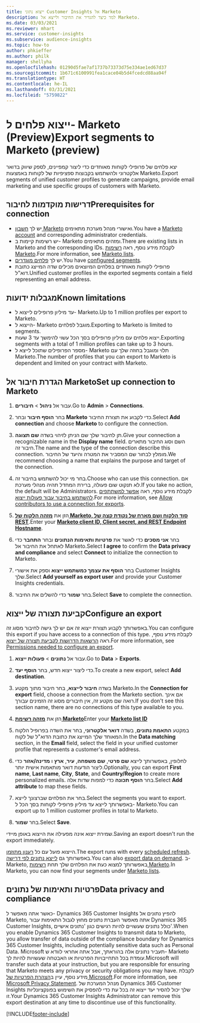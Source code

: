 ```yaml
---
title: ייצוא נתוני Customer Insights אל Marketo
description: למד כיצד להגדיר את החיבור ולייצא אל Marketo.
ms.date: 03/03/2021
ms.reviewer: mhart
ms.service: customer-insights
ms.subservice: audience-insights
ms.topic: how-to
author: phkieffer
ms.author: philk
manager: shellyha
ms.openlocfilehash: 01290d5fae7af1737b73373d75e334ae1ed67d37
ms.sourcegitcommit: 1b671c6100991fea1cace04b5d4fcedcd88aa94f
ms.translationtype: HT
ms.contentlocale: he-IL
ms.lasthandoff: 03/31/2021
ms.locfileid: "5759822"
---
```

# <a name="export-segments-to-marketo-preview"></a><span data-ttu-id="28393-103">ייצוא פלחים ל- Marketo‏ (Preview)</span><span class="sxs-lookup"><span data-stu-id="28393-103">Export segments to Marketo (preview)</span></span>

<span data-ttu-id="28393-104">יצא פלחים של פרופילי לקוחות מאוחדים כדי ליצור קמפיינים, לספק שיווק בדואר אלקטרוני ולהשתמש בקבוצות ספציפיות של לקוחות באמצעות Marketo​.</span><span class="sxs-lookup"><span data-stu-id="28393-104">Export segments of unified customer profiles to generate campaigns, provide email marketing and use specific groups of customers with Marketo.</span></span>

## <a name="prerequisites-for-connection"></a><span data-ttu-id="28393-105">דרישות מוקדמות לחיבור</span><span class="sxs-lookup"><span data-stu-id="28393-105">Prerequisites for connection</span></span>

-   <span data-ttu-id="28393-106">יש לך [חשבון Marketo](https://login.marketo.com/) ואישורי מנהל מערכת מתאימים.</span><span class="sxs-lookup"><span data-stu-id="28393-106">You have a [Marketo account](https://login.marketo.com/) and corresponding administrator credentials.</span></span>
-   <span data-ttu-id="28393-107">יש רשימות קיימות ב- Marketo ומזהים מתאימים.</span><span class="sxs-lookup"><span data-stu-id="28393-107">There are existing lists in Marketo and the corresponding IDs.</span></span> <span data-ttu-id="28393-108">לקבלת מידע נוסף, ראה [רשימות Marketo](https://docs.marketo.com/display/public/DOCS/Understanding+Static+Lists).</span><span class="sxs-lookup"><span data-stu-id="28393-108">For more information, see [Marketo lists](https://docs.marketo.com/display/public/DOCS/Understanding+Static+Lists).</span></span>
-   <span data-ttu-id="28393-109">יש לך [פלחים מוגדרים](segments.md).</span><span class="sxs-lookup"><span data-stu-id="28393-109">You have [configured segments](segments.md).</span></span>
-   <span data-ttu-id="28393-110">פרופילי לקוחות מאוחדים בפלחים המיוצאים מכילים שדה המייצג כתובת דוא"ל.</span><span class="sxs-lookup"><span data-stu-id="28393-110">Unified customer profiles in the exported segments contain a field representing an email address.</span></span>

## <a name="known-limitations"></a><span data-ttu-id="28393-111">מגבלות ידועות</span><span class="sxs-lookup"><span data-stu-id="28393-111">Known limitations</span></span>

- <span data-ttu-id="28393-112">עד מיליון פרופילים לייצוא ל- Marketo.</span><span class="sxs-lookup"><span data-stu-id="28393-112">Up to 1 million profiles per export to Marketo.</span></span>
- <span data-ttu-id="28393-113">הייצוא ל- Marketo מוגבל לפלחים.</span><span class="sxs-lookup"><span data-stu-id="28393-113">Exporting to Marketo is limited to segments.</span></span>
- <span data-ttu-id="28393-114">ייצוא פלחים עם מיליון פרופילים בסך הכל עשוי להימשך עד 3 שעות.</span><span class="sxs-lookup"><span data-stu-id="28393-114">Exporting segments with a total of 1 million profiles can take up to 3 hours.</span></span> 
- <span data-ttu-id="28393-115">מספר הפרופילים שתוכל לייצא ל- Marketo תלוי ומוגבל בחוזה שלך עם Marketo.</span><span class="sxs-lookup"><span data-stu-id="28393-115">The number of profiles that you can export to Marketo is dependent and limited on your contract with Marketo.</span></span>

## <a name="set-up-connection-to-marketo"></a><span data-ttu-id="28393-116">הגדרת חיבור אל Marketo</span><span class="sxs-lookup"><span data-stu-id="28393-116">Set up connection to Marketo</span></span>

1. <span data-ttu-id="28393-117">עבור אל **ניהול** > **חיבורים**.</span><span class="sxs-lookup"><span data-stu-id="28393-117">Go to **Admin** > **Connections**.</span></span>

1. <span data-ttu-id="28393-118">בחר **הוסף חיבור** ובחר **Marketo** כדי לקבוע את תצורת החיבור.</span><span class="sxs-lookup"><span data-stu-id="28393-118">Select **Add connection** and choose **Marketo** to configure the connection.</span></span>

1. <span data-ttu-id="28393-119">תן לחיבור שלך שם הניתן לזיהוי בשדה **שם תצוגה**.</span><span class="sxs-lookup"><span data-stu-id="28393-119">Give your connection a recognizable name in the **Display name** field.</span></span> <span data-ttu-id="28393-120">השם וסוג החיבור מתארים חיבור זה.</span><span class="sxs-lookup"><span data-stu-id="28393-120">The name and the type of the connection describe this connection.</span></span> <span data-ttu-id="28393-121">מומלץ לבחור שם המסביר את המטרה והיעד של החיבור.</span><span class="sxs-lookup"><span data-stu-id="28393-121">We recommend choosing a name that explains the purpose and target of the connection.</span></span>

1. <span data-ttu-id="28393-122">בחר מי יכול להשתמש בחיבור זה.</span><span class="sxs-lookup"><span data-stu-id="28393-122">Choose who can use this connection.</span></span> <span data-ttu-id="28393-123">אם לא תנקוט שום פעולה, ברירת המחדל תהיה מנהלי מערכת.</span><span class="sxs-lookup"><span data-stu-id="28393-123">If you take no action, the default will be Administrators.</span></span> <span data-ttu-id="28393-124">לקבלת מידע נוסף, ראה [אפשר למשתתפים להשתמש בחיבור עבור פעולות ייצוא](connections.md#allow-contributors-to-use-a-connection-for-exports).</span><span class="sxs-lookup"><span data-stu-id="28393-124">For more information, see [Allow contributors to use a connection for exports](connections.md#allow-contributors-to-use-a-connection-for-exports).</span></span>

1. <span data-ttu-id="28393-125">הזן את **[מזהה הלקוח של Marketo, סוד הלקוח ושם מארח של נקודת קצה של REST](https://developers.marketo.com/rest-api/authentication/)**.</span><span class="sxs-lookup"><span data-stu-id="28393-125">Enter your **[Marketo client ID, Client secret, and REST Endpoint Hostname](https://developers.marketo.com/rest-api/authentication/)**.</span></span>

1. <span data-ttu-id="28393-126">בחר **אני מסכים** כדי לאשר את **פרטיות ותאימות הנתונים** ובחר **התחבר** כדי לאתחל את החיבור אל Marketo.</span><span class="sxs-lookup"><span data-stu-id="28393-126">Select **I agree** to confirm the **Data privacy and compliance** and select **Connect** to initialize the connection to Marketo.</span></span>

1. <span data-ttu-id="28393-127">בחר **הוסף את עצמך כמשתמש ייצוא** וספק את אישורי Customer Insights שלך.</span><span class="sxs-lookup"><span data-stu-id="28393-127">Select **Add yourself as export user** and provide your Customer Insights credentials.</span></span>

1. <span data-ttu-id="28393-128">בחר **שמור** כדי להשלים את החיבור.</span><span class="sxs-lookup"><span data-stu-id="28393-128">Select **Save** to complete the connection.</span></span>

## <a name="configure-an-export"></a><span data-ttu-id="28393-129">קביעת תצורה של ייצוא</span><span class="sxs-lookup"><span data-stu-id="28393-129">Configure an export</span></span>

<span data-ttu-id="28393-130">באפשרותך לקבוע תצורת ייצוא זה אם יש לך גישה לחיבור מסוג זה.</span><span class="sxs-lookup"><span data-stu-id="28393-130">You can configure this export if you have access to a connection of this type.</span></span> <span data-ttu-id="28393-131">לקבלת מידע נוסף, ראה [הרשאות הדרושות לקביעת תצורה של ייצוא](export-destinations.md#set-up-a-new-export).</span><span class="sxs-lookup"><span data-stu-id="28393-131">For more information, see [Permissions needed to configure an export](export-destinations.md#set-up-a-new-export).</span></span>

1. <span data-ttu-id="28393-132">עבור אל **נתונים** > **פעולות ייצוא**.</span><span class="sxs-lookup"><span data-stu-id="28393-132">Go to **Data** > **Exports**.</span></span>

1. <span data-ttu-id="28393-133">כדי ליצור ייצוא חדש, בחר **הוסף יעד**.</span><span class="sxs-lookup"><span data-stu-id="28393-133">To create a new export, select **Add destination**.</span></span>

1. <span data-ttu-id="28393-134">בשדה **חיבור לייצוא**, בחר חיבור מתוך מקטע Marketo.</span><span class="sxs-lookup"><span data-stu-id="28393-134">In the **Connection for export** field, choose a connection from the Marketo section.</span></span> <span data-ttu-id="28393-135">אם אינך רואה שם מקטע זה, אין חיבורים מסוג זה הזמינים עבורך.</span><span class="sxs-lookup"><span data-stu-id="28393-135">If you don't see this section name, there are no connections of this type available to you.</span></span>

1. <span data-ttu-id="28393-136">הזן את **[מזהה רשימת Marketo](https://docs.marketo.com/display/public/DOCS/Understanding+Static+Lists)**</span><span class="sxs-lookup"><span data-stu-id="28393-136">Enter your **[Marketo list ID](https://docs.marketo.com/display/public/DOCS/Understanding+Static+Lists)**</span></span> 

1. <span data-ttu-id="28393-137">במקטע **התאמת נתונים**, בשדה **דואר אלקטרוני**, בחר את השדה בפרופיל הלקוח המאוחד שלך המייצג את כתובת הדוא"ל של לקוח.</span><span class="sxs-lookup"><span data-stu-id="28393-137">In the **Data matching** section, in the **Email** field, select the field in your unified customer profile that represents a customer's email address.</span></span> 

1. <span data-ttu-id="28393-138">לחלופין, באפשרותך לייצא **שם פרטי**, **שם משפחה**, **עיר**, **ארץ** ו **מדינה/אזור** כדי ליצור הודעות דואר מותאמות אישית יותר.</span><span class="sxs-lookup"><span data-stu-id="28393-138">Optionally, you can export **First name**, **Last name**, **City**, **State**, and **Country/Region**  to create more personalized emails.</span></span> <span data-ttu-id="28393-139">בחר **הוסף תכונה** כדי למפות שדות אלה.</span><span class="sxs-lookup"><span data-stu-id="28393-139">Select **Add attribute** to map these fields.</span></span>

1. <span data-ttu-id="28393-140">בחר את הפלחים שברצונך לייצא.</span><span class="sxs-lookup"><span data-stu-id="28393-140">Select the segments you want to export.</span></span> <span data-ttu-id="28393-141">באפשרותך לייצא עד מיליון פרופילי לקוחות בסך הכל ל- Marketo.</span><span class="sxs-lookup"><span data-stu-id="28393-141">You can export up to 1 million customer profiles in total to Marketo.</span></span>

1. <span data-ttu-id="28393-142">בחר **שמור**.</span><span class="sxs-lookup"><span data-stu-id="28393-142">Select **Save**.</span></span>

<span data-ttu-id="28393-143">שמירת ייצוא אינה מפעילה את הייצוא באופן מיידי.</span><span class="sxs-lookup"><span data-stu-id="28393-143">Saving an export doesn't run the export immediately.</span></span>

<span data-ttu-id="28393-144">הייצוא פועל עם כל [רענון מתוזמן](system.md#schedule-tab).</span><span class="sxs-lookup"><span data-stu-id="28393-144">The export runs with every [scheduled refresh](system.md#schedule-tab).</span></span> <span data-ttu-id="28393-145">באפשרותך גם [לייצא נתונים לפי דרישה](export-destinations.md#run-exports-on-demand).</span><span class="sxs-lookup"><span data-stu-id="28393-145">You can also [export data on demand](export-destinations.md#run-exports-on-demand).</span></span> <span data-ttu-id="28393-146">ב- Marketo, באפשרותך למצוא כעת את הפלחים שלך תחת [רשימות Marketo](ttps://docs.marketo.com/display/public/DOCS/Understanding+Static+Lists).</span><span class="sxs-lookup"><span data-stu-id="28393-146">In Marketo, you can now find your segments under [Marketo lists](ttps://docs.marketo.com/display/public/DOCS/Understanding+Static+Lists).</span></span>


## <a name="data-privacy-and-compliance"></a><span data-ttu-id="28393-147">פרטיות ותאימות של נתונים</span><span class="sxs-lookup"><span data-stu-id="28393-147">Data privacy and compliance</span></span>

<span data-ttu-id="28393-148">כאשר אתה מאפשר ל- Dynamics 365 Customer Insights להפיץ נתונים אל Marketo, אתה מאפשר העברת נתונים מחוץ לגבול התאימות עבור Dynamics 365 Customer Insights, כולל נתונים שעשויים להיות רגישים כגון 'נתונים אישיים'.</span><span class="sxs-lookup"><span data-stu-id="28393-148">When you enable Dynamics 365 Customer Insights to transmit data to Marketo, you allow transfer of data outside of the compliance boundary for Dynamics 365 Customer Insights, including potentially sensitive data such as Personal Data.</span></span> <span data-ttu-id="28393-149">Microsoft תעביר נתונים אלה בהוראתך, אבל אתה אחראי לוודא ש- Marketo עומדת בכל התחייבויות הפרטיות או האבטחה שעשויות להיות לך.</span><span class="sxs-lookup"><span data-stu-id="28393-149">Microsoft will transfer such data at your instruction, but you are responsible for ensuring that Marketo meets any privacy or security obligations you may have.</span></span> <span data-ttu-id="28393-150">לקבלת מידע נוסף, עיין ב[הצהרת הפרטיות של Microsoft](https://go.microsoft.com/fwlink/?linkid=396732).</span><span class="sxs-lookup"><span data-stu-id="28393-150">For more information, see [Microsoft Privacy Statement](https://go.microsoft.com/fwlink/?linkid=396732).</span></span>
<span data-ttu-id="28393-151">מנהל המערכת של Dynamics 365 Customer Insights שלך יכול להסיר יעד ייצוא זה בכל עת כדי להפסיק את השימוש בפונקציונליות זו.</span><span class="sxs-lookup"><span data-stu-id="28393-151">Your Dynamics 365 Customer Insights Administrator can remove this export destination at any time to discontinue use of this functionality.</span></span>


[!INCLUDE[footer-include](../includes/footer-banner.md)]